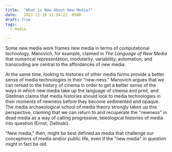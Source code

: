```yaml
---
title:  "What is New About New Media?"
date:   2021-11-16 11:34:22 -0500
draft: true
tags:
  - media

---
```


Some new media work frames new media in terms of computational technology. Manovich, for example, claimed in *The Language of New Media* that numerical representation, modularity, variability, automation, and transcoding are central to the affordances of new media.

At the same time, looking to histories of other media forms provide a better sense of media technologies in their "new-ness." Manovich argues that we can reread to the history of cinema in order to get a better sense of the ways in which new media take up the language of cinema and print, and Gitelman claims that media histories should look to media technologies in their moments of newness before they become sedimented and opaque. The media archaeological school of media theory strongly takes up this perspective, claiming that we can return to and recuperate the "newness" in dead media as a way of calling progressive, teleological histories of media into question (Ernst; Zielinski).

"New media," then, might be best defined as media that challenge our conceptions of media and/or public life, even if the "new media" in question might in fact be old.
